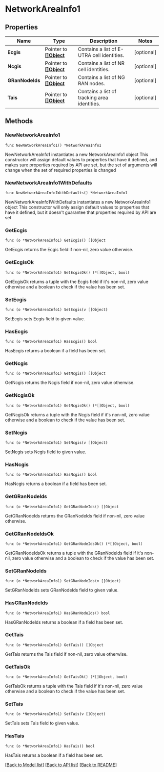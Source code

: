 # NetworkAreaInfo1

## Properties

Name | Type | Description | Notes
------------ | ------------- | ------------- | -------------
**Ecgis** | Pointer to [**[]Object**](Object.md) | Contains a list of E-UTRA cell identities. | [optional] 
**Ncgis** | Pointer to [**[]Object**](Object.md) | Contains a list of NR cell identities. | [optional] 
**GRanNodeIds** | Pointer to [**[]Object**](Object.md) | Contains a list of NG RAN nodes. | [optional] 
**Tais** | Pointer to [**[]Object**](Object.md) | Contains a list of tracking area identities. | [optional] 

## Methods

### NewNetworkAreaInfo1

`func NewNetworkAreaInfo1() *NetworkAreaInfo1`

NewNetworkAreaInfo1 instantiates a new NetworkAreaInfo1 object
This constructor will assign default values to properties that have it defined,
and makes sure properties required by API are set, but the set of arguments
will change when the set of required properties is changed

### NewNetworkAreaInfo1WithDefaults

`func NewNetworkAreaInfo1WithDefaults() *NetworkAreaInfo1`

NewNetworkAreaInfo1WithDefaults instantiates a new NetworkAreaInfo1 object
This constructor will only assign default values to properties that have it defined,
but it doesn't guarantee that properties required by API are set

### GetEcgis

`func (o *NetworkAreaInfo1) GetEcgis() []Object`

GetEcgis returns the Ecgis field if non-nil, zero value otherwise.

### GetEcgisOk

`func (o *NetworkAreaInfo1) GetEcgisOk() (*[]Object, bool)`

GetEcgisOk returns a tuple with the Ecgis field if it's non-nil, zero value otherwise
and a boolean to check if the value has been set.

### SetEcgis

`func (o *NetworkAreaInfo1) SetEcgis(v []Object)`

SetEcgis sets Ecgis field to given value.

### HasEcgis

`func (o *NetworkAreaInfo1) HasEcgis() bool`

HasEcgis returns a boolean if a field has been set.

### GetNcgis

`func (o *NetworkAreaInfo1) GetNcgis() []Object`

GetNcgis returns the Ncgis field if non-nil, zero value otherwise.

### GetNcgisOk

`func (o *NetworkAreaInfo1) GetNcgisOk() (*[]Object, bool)`

GetNcgisOk returns a tuple with the Ncgis field if it's non-nil, zero value otherwise
and a boolean to check if the value has been set.

### SetNcgis

`func (o *NetworkAreaInfo1) SetNcgis(v []Object)`

SetNcgis sets Ncgis field to given value.

### HasNcgis

`func (o *NetworkAreaInfo1) HasNcgis() bool`

HasNcgis returns a boolean if a field has been set.

### GetGRanNodeIds

`func (o *NetworkAreaInfo1) GetGRanNodeIds() []Object`

GetGRanNodeIds returns the GRanNodeIds field if non-nil, zero value otherwise.

### GetGRanNodeIdsOk

`func (o *NetworkAreaInfo1) GetGRanNodeIdsOk() (*[]Object, bool)`

GetGRanNodeIdsOk returns a tuple with the GRanNodeIds field if it's non-nil, zero value otherwise
and a boolean to check if the value has been set.

### SetGRanNodeIds

`func (o *NetworkAreaInfo1) SetGRanNodeIds(v []Object)`

SetGRanNodeIds sets GRanNodeIds field to given value.

### HasGRanNodeIds

`func (o *NetworkAreaInfo1) HasGRanNodeIds() bool`

HasGRanNodeIds returns a boolean if a field has been set.

### GetTais

`func (o *NetworkAreaInfo1) GetTais() []Object`

GetTais returns the Tais field if non-nil, zero value otherwise.

### GetTaisOk

`func (o *NetworkAreaInfo1) GetTaisOk() (*[]Object, bool)`

GetTaisOk returns a tuple with the Tais field if it's non-nil, zero value otherwise
and a boolean to check if the value has been set.

### SetTais

`func (o *NetworkAreaInfo1) SetTais(v []Object)`

SetTais sets Tais field to given value.

### HasTais

`func (o *NetworkAreaInfo1) HasTais() bool`

HasTais returns a boolean if a field has been set.


[[Back to Model list]](../README.md#documentation-for-models) [[Back to API list]](../README.md#documentation-for-api-endpoints) [[Back to README]](../README.md)


